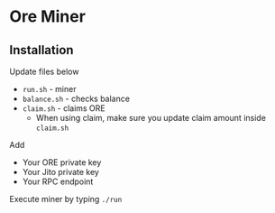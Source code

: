 # Ore Miner

## Installation

Update files below
- `run.sh` - miner
- `balance.sh` - checks balance
- `claim.sh` - claims ORE
  - When using claim, make sure you update claim amount inside `claim.sh`

Add 
- Your ORE private key
- Your Jito private key
- Your RPC endpoint

Execute miner by typing
`./run`
